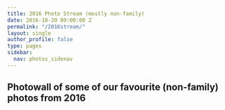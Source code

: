 ```yaml
---
title: 2016 Photo Stream (mostly non-family)
date: 2016-10-20 09:00:00 Z
permalink: "/2016stream/"
layout: single
author_profile: false
type: pages
sidebar:
  nav: photos_sidenav
---
```


## Photowall of some of our favourite (non-family) photos from 2016

<article id="gallery"></article>

<script src="https://cdnjs.cloudflare.com/ajax/libs/jquery/3.1.0/jquery.min.js"></script>

<link rel="stylesheet" media="screen, projection" href="../assets/css/luminous-basic.min.css">

<script type="text/javascript">
$(function() {
    console.log( "ready!" );

    var endpoint = "https://api.flickr.com/services/rest/"
    var apiKey = "4912feac8c866a2c76b84eca4bb55442";
    var photosetId = "72157663655280360";
    var extras = "url_sq,url_t,url_s,url_m,url_o";
    var method = "flickr.photosets.getPhotos";

    var request = endpoint+"?method="+method+
                "&api_key="+apiKey+
                "&photoset_id="+photosetId+
                "&extras="+extras+
                "&format=json&jsoncallback=?";
    $.getJSON(request,buildGallery);

    function buildGallery(data,result){
        if(result=="success"){
            var photos = data.photoset.photo;
            for(var i=0; i<photos.length; i++){
                $('<a href="' + photos[i].url_o + '" class="gallery_a"><img class="gallery_image" src="' + photos[i].url_sq + '" ></a>').appendTo("#gallery");
            }
            loadLuminous();
        }
    }
});
</script>

<script src="../assets/js/Luminous.min.js"></script>
<script>
  function loadLuminous(){
      new LuminousGallery(document.querySelectorAll('.gallery_a'), {}, {
        caption: function(trigger) {
          return trigger.querySelector('img').getAttribute('alt');
        }
      });
  };
</script>
